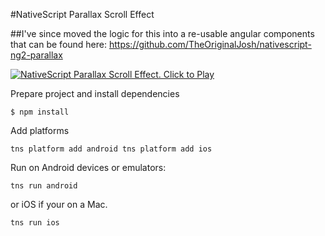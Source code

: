 #NativeScript Parallax Scroll Effect

##I've since moved the logic for this into a re-usable angular components that can be found here: https://github.com/TheOriginalJosh/nativescript-ng2-parallax

[![NativeScript Parallax Scroll Effect. Click to Play](https://img.youtube.com/vi/sR_Ku7dsm2c/0.jpg)](https://www.youtube.com/embed/sR_Ku7dsm2c)

Prepare project and install dependencies

`$ npm install`

Add platforms

`tns platform add android
tns platform add ios`

Run on Android devices or emulators:

`tns run android`

or iOS if your on a Mac.

`tns run ios`


